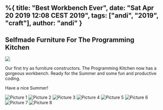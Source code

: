%{
  title: "Best Workbench Ever",
  date: "Sat Apr 20 2019 12:08 CEST 2019",
  tags: ["andi", "2019", "craft"],
  author: "andi"
}
---
## Selfmade Furniture For The Programming Kitchen

<img src="/assets/posts/2019/wb2019-8.jpeg" />

Our first try as furniture constructors. The Programming Kitchen now has a 
gorgeous workbench. Ready for the Summer and some fun and productive coding.

Have a nice Summer!


![Picture 1](/assets/posts/2019/wb2019-1.jpeg)
![Picture 2](/assets/posts/2019/wb2019-2.jpeg)
![Picture 3](/assets/posts/2019/wb2019-3.jpeg)
![Picture 4](/assets/posts/2019/wb2019-4.jpeg)
![Picture 5](/assets/posts/2019/wb2019-5.jpeg)
![Picture 6](/assets/posts/2019/wb2019-6.jpeg)
![Picture 7](/assets/posts/2019/wb2019-7.jpeg)
![Picture 8](/assets/posts/2019/wb2019-8.jpeg)




